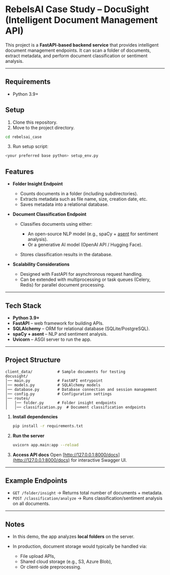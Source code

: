 # RebelsAI Case Study – DocuSight (Intelligent Document Management API)

This project is a **FastAPI-based backend service** that provides intelligent document management endpoints.
It can scan a folder of documents, extract metadata, and perform document classification or sentiment analysis.

---

## Requirements
* Python 3.9+

## Setup
1. Clone this repository.
2. Move to the project directory.
  ```bash
  cd rebelsai_case
  ```
3. Run setup script:
  ```bash
  <your preferred base python> setup_env.py
  ```

## Features

* **Folder Insight Endpoint**

  * Counts documents in a folder (including subdirectories).
  * Extracts metadata such as file name, size, creation date, etc.
  * Saves metadata into a relational database.

* **Document Classification Endpoint**

  * Classifies documents using either:

    * An open-source NLP model (e.g., spaCy + [asent](https://spacy.io/universe/project/asent) for sentiment analysis).
    * Or a generative AI model (OpenAI API / Hugging Face).
  * Stores classification results in the database.

* **Scalability Considerations**

  * Designed with FastAPI for asynchronous request handling.
  * Can be extended with multiprocessing or task queues (Celery, Redis) for parallel document processing.

---

## Tech Stack

* **Python 3.9+**
* **FastAPI** – web framework for building APIs.
* **SQLAlchemy** – ORM for relational database (SQLite/PostgreSQL).
* **spaCy + asent** – NLP and sentiment analysis.
* **Uvicorn** – ASGI server to run the app.

---

## Project Structure

```
client_data/           # Sample documents for testing
docusight/
│── main.py            # FastAPI entrypoint
│── models.py          # SQLAlchemy models
│── database.py        # Database connection and session management
│── config.py          # Configuration settings
│── routes/
│   │── folder.py      # Folder insight endpoints
│   │── classification.py  # Document classification endpoints
```

1. **Install dependencies**

   ```bash
   pip install -r requirements.txt
   ```

2. **Run the server**

   ```bash
   uvicorn app.main:app --reload
   ```

3. **Access API docs**
   Open [http://127.0.0.1:8000/docs](http://127.0.0.1:8000/docs) for interactive Swagger UI.

---

## Example Endpoints

* `GET /folder/insight` → Returns total number of documents + metadata.
* `POST /classification/analyze` → Runs classification/sentiment analysis on all documents.

---

## Notes

* In this demo, the app analyzes **local folders** on the server.
* In production, document storage would typically be handled via:

  * File upload APIs,
  * Shared cloud storage (e.g., S3, Azure Blob),
  * Or client-side preprocessing.